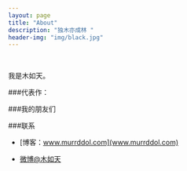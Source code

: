 ```yaml
---
layout: page
title: "About"
description: "独木亦成林 "
header-img: "img/black.jpg"
---
```



<center>
    <p><![](http://otsp9u9u8.bkt.clouddn.com/17-7-28/46064042.jpg)></p>
</center>

我是木如天。


###代表作：



###我的朋友们


###联系

- [博客：www.murrddol.com](www.murrddol.com)

- [微博@木如天](http://weibo.com/xirutia)







